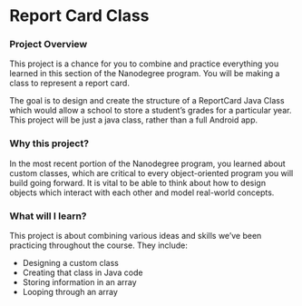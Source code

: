 Report Card Class
====

### Project Overview
This project is a chance for you to combine and practice everything you learned in this section of the Nanodegree program. You will be making a class to represent a report card.

The goal is to design and create the structure of a ReportCard Java Class which would allow a school to store a student’s grades for a particular year. This project will be just a java class, rather than a full Android app. 

### Why this project?
In the most recent portion of the Nanodegree program, you learned about custom classes, which are critical to every object-oriented program you will build going forward. It is vital to be able to think about how to design objects which interact with each other and model real-world concepts.

### What will I learn?
This project is about combining various ideas and skills we’ve been practicing throughout the course. They include:

* Designing a custom class
* Creating that class in Java code
* Storing information in an array
* Looping through an array

